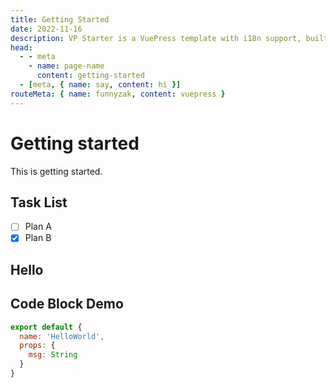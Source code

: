```yaml
---
title: Getting Started
date: 2022-11-16
description: VP Starter is a VuePress template with i18n support, built-in PWA, and more.
head:
  - - meta
    - name: page-name
      content: getting-started
  - [meta, { name: say, content: hi }]
routeMeta: { name: funnyzak, content: vuepress }
---
```


# Getting started

This is getting started.

## Task List

- [ ] Plan A
- [x] Plan B

## Hello

<HelloWorld name="Leon" />

## Code Block Demo

```js
export default {
  name: 'HelloWorld',
  props: {
    msg: String
  }
}
```
